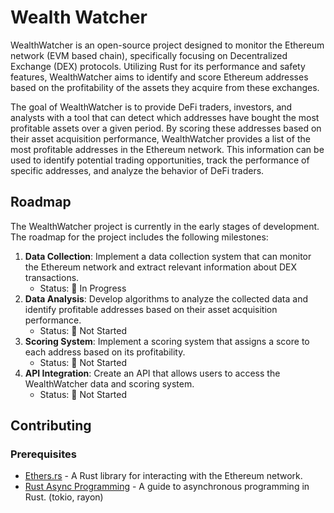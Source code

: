 # Wealth Watcher

WealthWatcher is an open-source project designed to monitor the Ethereum network (EVM based chain), specifically focusing on Decentralized Exchange (DEX) protocols. Utilizing Rust for its performance and safety features, WealthWatcher aims to identify and score Ethereum addresses based on the profitability of the assets they acquire from these exchanges.

The goal of WealthWatcher is to provide DeFi traders, investors, and analysts with a tool that can detect which addresses have bought the most profitable assets over a given period. By scoring these addresses based on their asset acquisition performance, WealthWatcher provides a list of the most profitable addresses in the Ethereum network. This information can be used to identify potential trading opportunities, track the performance of specific addresses, and analyze the behavior of DeFi traders.

## Roadmap

The WealthWatcher project is currently in the early stages of development. The roadmap for the project includes the following milestones:

1. **Data Collection**: Implement a data collection system that can monitor the Ethereum network and extract relevant information about DEX transactions.
   - Status: 🚧 In Progress
2. **Data Analysis**: Develop algorithms to analyze the collected data and identify profitable addresses based on their asset acquisition performance.
   - Status: 📝 Not Started
3. **Scoring System**: Implement a scoring system that assigns a score to each address based on its profitability.
   - Status: 📝 Not Started
4. **API Integration**: Create an API that allows users to access the WealthWatcher data and scoring system.
   - Status: 📝 Not Started




## Contributing

### Prerequisites

- [Ethers.rs](https://www.gakonst.com/ethers-rs/getting-started/start_a_new_project.html) - A Rust library for interacting with the Ethereum network.
- [Rust Async Programming](https://ryhl.io/blog/async-what-is-blocking/#the-rayon-crate) - A guide to asynchronous programming in Rust. (tokio, rayon)